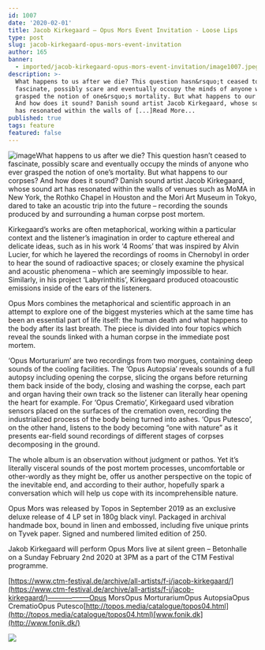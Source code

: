 ```yaml
---
id: 1007
date: '2020-02-01'
title: Jacob Kirkegaard – Opus Mors Event Invitation - Loose Lips
type: post
slug: jacob-kirkegaard-opus-mors-event-invitation
author: 165
banner:
  - imported/jacob-kirkegaard-opus-mors-event-invitation/image1007.jpeg
description: >-
  What happens to us after we die? This question hasn&rsquo;t ceased to
  fascinate, possibly scare and eventually occupy the minds of anyone who ever
  grasped the notion of one&rsquo;s mortality. But what happens to our corpses?
  And how does it sound? Danish sound artist Jacob Kirkegaard, whose sound art
  has resonated within the walls of [...]Read More...
published: true
tags: feature
featured: false
---
```

![image](../imported/jacob-kirkegaard-opus-mors-event-invitation/image1007.jpeg)What happens to us after we die? This question hasn’t ceased to fascinate, possibly scare and eventually occupy the minds of anyone who ever grasped the notion of one’s mortality. But what happens to our corpses? And how does it sound? Danish sound artist Jacob Kirkegaard, whose sound art has resonated within the walls of venues such as MoMA in New York, the Rothko Chapel in Houston and the Mori Art Museum in Tokyo, dared to take an acoustic trip into the future – recording the sounds produced by and surrounding a human corpse post mortem.

Kirkegaard’s works are often metaphorical, working within a particular context and the listener’s imagination in order to capture ethereal and delicate ideas, such as in his work ‘4 Rooms’ that was inspired by Alvin Lucier, for which he layered the recordings of rooms in Chernobyl in order to hear the sound of radioactive spaces; or closely examine the physical and acoustic phenomena – which are seemingly impossible to hear. Similarly, in his project ‘Labyrinthitis’, Kirkegaard produced otoacoustic emissions inside of the ears of the listeners.

[](https://www.youtube.com/watch?v=dJiYTEwBs1Q)

Opus Mors combines the metaphorical and scientific approach in an attempt to explore one of the biggest mysteries which at the same time has been an essential part of life itself: the human death and what happens to the body after its last breath. The piece is divided into four topics which reveal the sounds linked with a human corpse in the immediate post mortem.

‘Opus Morturarium’ are two recordings from two morgues, containing deep sounds of the cooling facilities. The ‘Opus Autopsia’ reveals sounds of a full autopsy including opening the corpse, slicing the organs before returning them back inside of the body, closing and washing the corpse, each part and organ having their own track so the listener can literally hear opening the heart for example. For ‘Opus Crematio’, Kirkegaard used vibration sensors placed on the surfaces of the cremation oven, recording the industrialized process of the body being turned into ashes. ‘Opus Putesco’, on the other hand, listens to the body becoming “one with nature” as it presents ear-field sound recordings of different stages of corpses decomposing in the ground.

[](https://www.youtube.com/watch?v=fEnuExjCI8E)The whole album is an observation without judgment or pathos. Yet it’s literally visceral sounds of the post mortem processes, uncomfortable or other-wordly as they might be, offer us another perspective on the topic of the inevitable end, and according to their author, hopefully spark a conversation which will help us cope with its incomprehensible nature.

Opus Mors was released by Topos in September 2019 as an exclusive deluxe release of 4 LP set in 180g black vinyl. Packaged in archival handmade box, bound in linen and embossed, including five unique prints on Tyvek paper. Signed and numbered limited edition of 250.

Jakob Kirkegaard will perform Opus Mors live at silent green – Betonhalle on a Sunday February 2nd 2020 at 3PM as a part of the CTM Festival programme.

[](https://www.ctm-festival.de/archive/all-artists/f-j/jacob-kirkegaard/)[https://www.ctm-festival.de/archive/all-artists/f-j/jacob-kirkegaard/](https://www.ctm-festival.de/archive/all-artists/f-j/jacob-kirkegaard/)––––––––––––Opus MorsOpus MorturariumOpus AutopsiaOpus CrematioOpus Putesco[](http://topos.media/catalogue/topos04.html)[http://topos.media/catalogue/topos04.html](http://topos.media/catalogue/topos04.html)[www.fonik.dk](http://www.fonik.dk/)

![](/wp-content/uploads/live/img/wysiwyg/5e34b376dc67b.jpg)